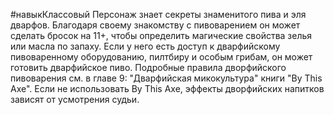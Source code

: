 #навыкКлассовый 
Персонаж знает секреты знаменитого пива и эля дварфов. Благодаря своему знакомству с пивоварением он может сделать бросок на 11+, чтобы определить магические свойства зелья или масла по запаху. Если у него есть доступ к дварфийскому пивоваренному оборудованию, пилтбиру и особым грибам, он может готовить дварфийское пиво. Подробные правила дворфийского пивоварения см. в главе 9: "Дварфийская микокультура" книги "By This Axe". Если не использовать By This Axe, эффекты дворфийских напитков зависят от усмотрения судьи.